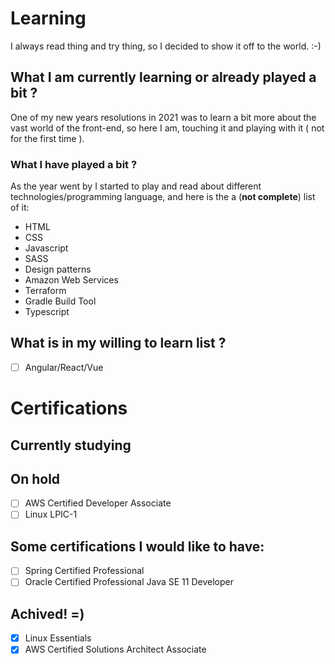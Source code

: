 # Learning
I always read thing and try thing, so I decided to show it off to the world. :-)

## What I am currently learning or already played a bit ?
One of my new years resolutions in 2021 was to learn a bit more about the vast world of the front-end, so here I am, touching it and playing with it ( not for the first time ).

### What I have played a bit ?
As the year went by I started to play and read about different technologies/programming language, and here is the a (**not complete**) list of it:

* HTML
* CSS
* Javascript
* SASS
* Design patterns
* Amazon Web Services
* Terraform
* Gradle Build Tool
* Typescript

## What is in my willing to learn list ?
- [ ] Angular/React/Vue

# Certifications

## Currently studying

## On hold
- [ ] AWS Certified Developer Associate
- [ ] Linux LPIC-1

## Some certifications I would like to have:
- [ ] Spring Certified Professional
- [ ] Oracle Certified Professional Java SE 11 Developer

## Achived! =)
- [x] Linux Essentials
- [x] AWS Certified Solutions Architect Associate
